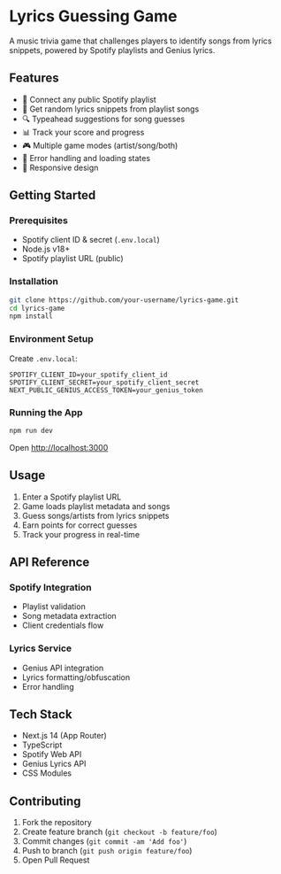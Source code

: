 # Lyrics Guessing Game

A music trivia game that challenges players to identify songs from lyrics snippets, powered by Spotify playlists and Genius lyrics.

## Features
- 🎵 Connect any public Spotify playlist
- 📜 Get random lyrics snippets from playlist songs
- 🔍 Typeahead suggestions for song guesses
- 📊 Track your score and progress
- 🎮 Multiple game modes (artist/song/both)
- 🚦 Error handling and loading states
- 📱 Responsive design

## Getting Started

### Prerequisites
- Spotify client ID & secret (`.env.local`)
- Node.js v18+
- Spotify playlist URL (public)

### Installation
```bash
git clone https://github.com/your-username/lyrics-game.git
cd lyrics-game
npm install
```

### Environment Setup
Create `.env.local`:
```env
SPOTIFY_CLIENT_ID=your_spotify_client_id
SPOTIFY_CLIENT_SECRET=your_spotify_client_secret
NEXT_PUBLIC_GENIUS_ACCESS_TOKEN=your_genius_token
```

### Running the App
```bash
npm run dev
```
Open [http://localhost:3000](http://localhost:3000)

## Usage
1. Enter a Spotify playlist URL
2. Game loads playlist metadata and songs
3. Guess songs/artists from lyrics snippets
4. Earn points for correct guesses
5. Track your progress in real-time

## API Reference
### Spotify Integration
- Playlist validation
- Song metadata extraction
- Client credentials flow

### Lyrics Service
- Genius API integration
- Lyrics formatting/obfuscation
- Error handling

## Tech Stack
- Next.js 14 (App Router)
- TypeScript
- Spotify Web API
- Genius Lyrics API
- CSS Modules

## Contributing
1. Fork the repository
2. Create feature branch (`git checkout -b feature/foo`)
3. Commit changes (`git commit -am 'Add foo'`)
4. Push to branch (`git push origin feature/foo`)
5. Open Pull Request
